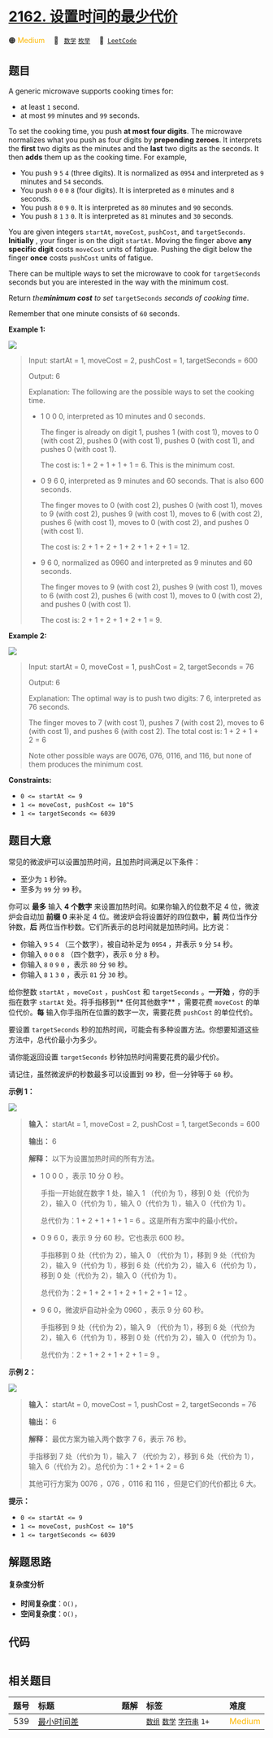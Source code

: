 # [2162. 设置时间的最少代价](https://leetcode.com/problems/minimum-cost-to-set-cooking-time)

🟠 <font color=#ffb800>Medium</font>&emsp; 🔖&ensp; [`数学`](/leetcode/outline/tag/math.md) [`枚举`](/leetcode/outline/tag/enumeration.md)&emsp; 🔗&ensp;[`LeetCode`](https://leetcode.com/problems/minimum-cost-to-set-cooking-time)


## 题目

A generic microwave supports cooking times for:

  * at least `1` second.
  * at most `99` minutes and `99` seconds.

To set the cooking time, you push **at most four digits**. The microwave
normalizes what you push as four digits by **prepending zeroes**. It
interprets the **first** two digits as the minutes and the **last** two digits
as the seconds. It then **adds** them up as the cooking time. For example,

  * You push `9` `5` `4` (three digits). It is normalized as `0954` and interpreted as `9` minutes and `54` seconds.
  * You push `0` `0` `0` `8` (four digits). It is interpreted as `0` minutes and `8` seconds.
  * You push `8` `0` `9` `0`. It is interpreted as `80` minutes and `90` seconds.
  * You push `8` `1` `3` `0`. It is interpreted as `81` minutes and `30` seconds.

You are given integers `startAt`, `moveCost`, `pushCost`, and `targetSeconds`.
**Initially** , your finger is on the digit `startAt`. Moving the finger above
**any specific digit** costs `moveCost` units of fatigue. Pushing the digit
below the finger **once** costs `pushCost` units of fatigue.

There can be multiple ways to set the microwave to cook for `targetSeconds`
seconds but you are interested in the way with the minimum cost.

Return _the**minimum cost** to set_ `targetSeconds` _seconds of cooking time_.

Remember that one minute consists of `60` seconds.



**Example 1:**

![](https://assets.leetcode.com/uploads/2021/12/30/1.png)

> Input: startAt = 1, moveCost = 2, pushCost = 1, targetSeconds = 600
> 
> Output: 6
> 
> Explanation: The following are the possible ways to set the cooking time.
> - 1 0 0 0, interpreted as 10 minutes and 0 seconds.
> 
>   The finger is already on digit 1, pushes 1 (with cost 1), moves to 0 (with cost 2), pushes 0 (with cost 1), pushes 0 (with cost 1), and pushes 0 (with cost 1).
> 
>   The cost is: 1 + 2 + 1 + 1 + 1 = 6. This is the minimum cost.
> - 0 9 6 0, interpreted as 9 minutes and 60 seconds. That is also 600 seconds.
> 
>   The finger moves to 0 (with cost 2), pushes 0 (with cost 1), moves to 9 (with cost 2), pushes 9 (with cost 1), moves to 6 (with cost 2), pushes 6 (with cost 1), moves to 0 (with cost 2), and pushes 0 (with cost 1).
> 
>   The cost is: 2 + 1 + 2 + 1 + 2 + 1 + 2 + 1 = 12.
> - 9 6 0, normalized as 0960 and interpreted as 9 minutes and 60 seconds.
> 
>   The finger moves to 9 (with cost 2), pushes 9 (with cost 1), moves to 6 (with cost 2), pushes 6 (with cost 1), moves to 0 (with cost 2), and pushes 0 (with cost 1).
> 
>   The cost is: 2 + 1 + 2 + 1 + 2 + 1 = 9.

**Example 2:**

![](https://assets.leetcode.com/uploads/2021/12/30/2.png)

> Input: startAt = 0, moveCost = 1, pushCost = 2, targetSeconds = 76
> 
> Output: 6
> 
> Explanation: The optimal way is to push two digits: 7 6, interpreted as 76 seconds.
> 
> The finger moves to 7 (with cost 1), pushes 7 (with cost 2), moves to 6 (with cost 1), and pushes 6 (with cost 2). The total cost is: 1 + 2 + 1 + 2 = 6
> 
> Note other possible ways are 0076, 076, 0116, and 116, but none of them produces the minimum cost.

**Constraints:**

  * `0 <= startAt <= 9`
  * `1 <= moveCost, pushCost <= 10^5`
  * `1 <= targetSeconds <= 6039`


## 题目大意

常见的微波炉可以设置加热时间，且加热时间满足以下条件：

  * 至少为 `1` 秒钟。
  * 至多为 `99` 分 `99` 秒。

你可以 **最多**  输入 **4 个数字**  来设置加热时间。如果你输入的位数不足 4 位，微波炉会自动加 **前缀**  **0**  来补足 4
位。微波炉会将设置好的四位数中，**前**  两位当作分钟数，**后**  两位当作秒数。它们所表示的总时间就是加热时间。比方说：

  * 你输入 `9` `5` `4` （三个数字），被自动补足为 `0954` ，并表示 `9` 分 `54` 秒。
  * 你输入 `0` `0` `0` `8` （四个数字），表示 `0` 分 `8` 秒。
  * 你输入 `8` `0` `9` `0` ，表示 `80` 分 `90` 秒。
  * 你输入 `8` `1` `3` `0` ，表示 `81` 分 `30` 秒。

给你整数 `startAt` ，`moveCost` ，`pushCost` 和 `targetSeconds` 。**一开始** ，你的手指在数字
`startAt` 处。将手指移到**  任何其他数字** ，需要花费 `moveCost` 的单位代价。**每**
输入你手指所在位置的数字一次，需要花费 `pushCost` 的单位代价。

要设置 `targetSeconds` 秒的加热时间，可能会有多种设置方法。你想要知道这些方法中，总代价最小为多少。

请你能返回设置 `targetSeconds` 秒钟加热时间需要花费的最少代价。

请记住，虽然微波炉的秒数最多可以设置到 `99` 秒，但一分钟等于 `60` 秒。



**示例 1：**

![](https://assets.leetcode.com/uploads/2021/12/30/1.png)

> 
> 
> 
> 
> 
> **输入：** startAt = 1, moveCost = 2, pushCost = 1, targetSeconds = 600
> 
> **输出：** 6
> 
> **解释：** 以下为设置加热时间的所有方法。
> - 1 0 0 0 ，表示 10 分 0 秒。
> 
>   手指一开始就在数字 1 处，输入 1 （代价为 1），移到 0 处（代价为 2），输入 0（代价为 1），输入 0（代价为 1），输入 0（代价为 1）。
> 
>   总代价为：1 + 2 + 1 + 1 + 1 = 6 。这是所有方案中的最小代价。
> - 0 9 6 0，表示 9 分 60 秒。它也表示 600 秒。
> 
>   手指移到 0 处（代价为 2），输入 0 （代价为 1），移到 9 处（代价为 2），输入 9（代价为 1），移到 6 处（代价为 2），输入 6（代价为 1），移到 0 处（代价为 2），输入 0（代价为 1）。
> 
>   总代价为：2 + 1 + 2 + 1 + 2 + 1 + 2 + 1 = 12 。
> - 9 6 0，微波炉自动补全为 0960 ，表示 9 分 60 秒。
> 
>   手指移到 9 处（代价为 2），输入 9 （代价为 1），移到 6 处（代价为 2），输入 6（代价为 1），移到 0 处（代价为 2），输入 0（代价为 1）。
> 
>   总代价为：2 + 1 + 2 + 1 + 2 + 1 = 9 。
> 
> 

**示例 2：**

![](https://assets.leetcode.com/uploads/2021/12/30/2.png)

> 
> 
> 
> 
> 
> **输入：** startAt = 0, moveCost = 1, pushCost = 2, targetSeconds = 76
> 
> **输出：** 6
> 
> **解释：** 最优方案为输入两个数字 7 6，表示 76 秒。
> 
> 手指移到 7 处（代价为 1），输入 7 （代价为 2），移到 6 处（代价为 1），输入 6（代价为 2）。总代价为：1 + 2 + 1 + 2 = 6
> 
> 其他可行方案为 0076 ，076 ，0116 和 116 ，但是它们的代价都比 6 大。
> 
> 



**提示：**

  * `0 <= startAt <= 9`
  * `1 <= moveCost, pushCost <= 10^5`
  * `1 <= targetSeconds <= 6039`


## 解题思路

#### 复杂度分析

- **时间复杂度**：`O()`，
- **空间复杂度**：`O()`，

## 代码

```javascript

```

## 相关题目

<!-- prettier-ignore -->
| 题号 | 标题 | 题解 | 标签 | 难度 |
| :------: | :------ | :------: | :------ | :------ |
| 539 | [最小时间差](https://leetcode.com/problems/minimum-time-difference) |  |  [`数组`](/leetcode/outline/tag/array.md) [`数学`](/leetcode/outline/tag/math.md) [`字符串`](/leetcode/outline/tag/string.md) `1+` | <font color=#ffb800>Medium</font> |

<style>
.blue {
    background-color: #096dd9;
    padding: 0.25rem 0.5rem;
    margin: 0;
    font-size: 0.85em;
    border-radius: 3px;
    color: white;
    font-weight: 500;
}
table th:first-of-type { width: 10%; }
table th:nth-of-type(2) { width: 35%; }
table th:nth-of-type(3) { width: 10%; }
table th:nth-of-type(4) { width: 35%; }
table th:nth-of-type(5) { width: 10%; }
</style>
